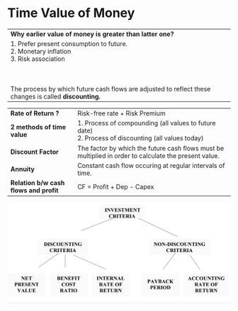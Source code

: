 # Time Value of Money

  

|     |
| --- |
| **Why earlier value of money is greater than latter one?** |
| 1. Prefer present consumption to future.<br>2. Monetary inflation<br>3. Risk association<br><br>  <br><br>The process by which future cash flows are adjusted to reflect these changes is called **discounting.** |

  

  

|     |     |
| --- | --- |
| **Rate of Return ?** | Risk-free rate + Risk Premium |
| **2 methods of time value** | 1. Process of compounding (all values to future date)<br>2. Process of discounting (all values today) |
| **Discount Factor** | The factor by which the future cash flows must be multiplied in order to calculate the present value. |
| **Annuity** | Constant cash flow occuring at regular intervals of time. |
| **Relation b/w cash flows and profit** | CF = Profit + Dep - Capex |

  

![](../files/a1169ade-9df2-4586-8f4e-440a53ea3a05.png)